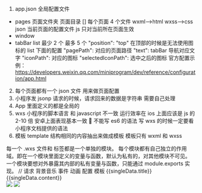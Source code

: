 1. app.json 全局配置文件

- pages 页面文件夹 页面目录 []
  每个页面 4 个文件
  wxml-->html
  wxss-->css
  json 当前页面的配置文件
  js 只对当前所在页面生效
- window
- tabBar list 最少 2 个 最多 5 个
  "position": "top" 在顶部的时候是无法使用图标的
  list 下面的配置
  "pagePath": 对应的页面路径
  "text": tabBar 导航对应文字
  "iconPath": 对应的图标
  "selectedIconPath": 选中之后的图标
  官方配置示例：
  https://developers.weixin.qq.com/miniprogram/dev/reference/configuration/app.html

2. 每个页面都有一个 json 文件 用来做页面配置
3. 小程序发 jsonp 请求的时候，请求回来的数据是字符串 需要自己处理
4. App 里面定义的都是全局的
5. wxs 小程序的脚本语言 和 javascript 不一致 运行效率在 ios 上面应该是 js 的 2-10 倍 安卓上面表现基本一致  不能写 es6 的语法 写 wxs 的时候一定要看小程序文档提供的语法
6. 模板 template 结构相同的内容抽出来做成模板 模板只有 wxml 和 wxss

每一个 .wxs 文件和 <wxs> 标签都是一个单独的模块。
每个模块都有自己独立的作用域。即在一个模块里面定义的变量与函数，默认为私有的，对其他模块不可见。
一个模块要想对外暴露其内部的私有变量与函数，只能通过 module.exports 实现。
// 请求 背景音乐 事件 动画 配置 模板
<text>
{{singleData.title}}  
 </text>
<text >
{{singleData.content}}  
 </text>
<block wx:for="{{singleData.roating}}">
<image wx:if="{{item==1}}" class="star" src="../../images/star1.png"> </image>
<image wx:else class="star" src="../../images/star2.png">
</image>   
</block>
